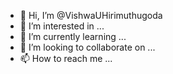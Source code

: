 - 👋 Hi, I’m @VishwaUHirimuthugoda
- 👀 I’m interested in ...
- 🌱 I’m currently learning ...
- 💞️ I’m looking to collaborate on ...
- 📫 How to reach me ...

<!---
VishwaUHirimuthugoda/VishwaUHirimuthugoda is a ✨ special ✨ repository because its `README.md` (this file) appears on your GitHub profile.
You can click the Preview link to take a look at your changes.
--->
